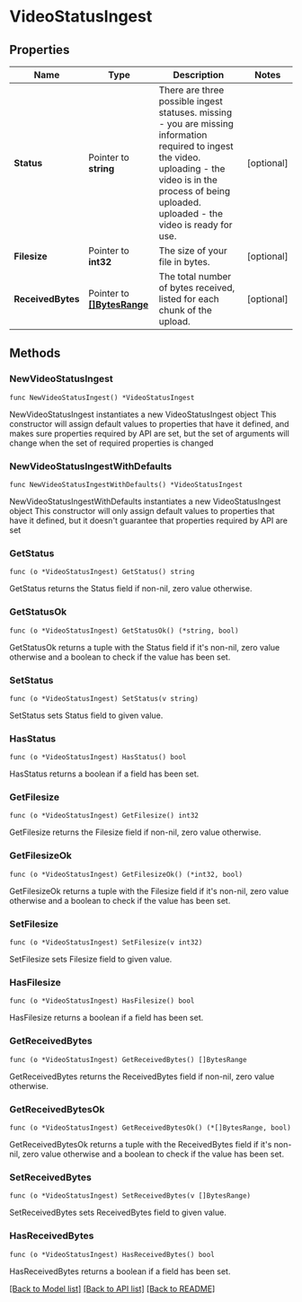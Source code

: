# VideoStatusIngest

## Properties

Name | Type | Description | Notes
------------ | ------------- | ------------- | -------------
**Status** | Pointer to **string** | There are three possible ingest statuses. missing - you are missing information required to ingest the video. uploading - the video is in the process of being uploaded. uploaded - the video is ready for use. | [optional] 
**Filesize** | Pointer to **int32** | The size of your file in bytes. | [optional] 
**ReceivedBytes** | Pointer to [**[]BytesRange**](BytesRange.md) | The total number of bytes received, listed for each chunk of the upload. | [optional] 

## Methods

### NewVideoStatusIngest

`func NewVideoStatusIngest() *VideoStatusIngest`

NewVideoStatusIngest instantiates a new VideoStatusIngest object
This constructor will assign default values to properties that have it defined,
and makes sure properties required by API are set, but the set of arguments
will change when the set of required properties is changed

### NewVideoStatusIngestWithDefaults

`func NewVideoStatusIngestWithDefaults() *VideoStatusIngest`

NewVideoStatusIngestWithDefaults instantiates a new VideoStatusIngest object
This constructor will only assign default values to properties that have it defined,
but it doesn't guarantee that properties required by API are set

### GetStatus

`func (o *VideoStatusIngest) GetStatus() string`

GetStatus returns the Status field if non-nil, zero value otherwise.

### GetStatusOk

`func (o *VideoStatusIngest) GetStatusOk() (*string, bool)`

GetStatusOk returns a tuple with the Status field if it's non-nil, zero value otherwise
and a boolean to check if the value has been set.

### SetStatus

`func (o *VideoStatusIngest) SetStatus(v string)`

SetStatus sets Status field to given value.

### HasStatus

`func (o *VideoStatusIngest) HasStatus() bool`

HasStatus returns a boolean if a field has been set.

### GetFilesize

`func (o *VideoStatusIngest) GetFilesize() int32`

GetFilesize returns the Filesize field if non-nil, zero value otherwise.

### GetFilesizeOk

`func (o *VideoStatusIngest) GetFilesizeOk() (*int32, bool)`

GetFilesizeOk returns a tuple with the Filesize field if it's non-nil, zero value otherwise
and a boolean to check if the value has been set.

### SetFilesize

`func (o *VideoStatusIngest) SetFilesize(v int32)`

SetFilesize sets Filesize field to given value.

### HasFilesize

`func (o *VideoStatusIngest) HasFilesize() bool`

HasFilesize returns a boolean if a field has been set.

### GetReceivedBytes

`func (o *VideoStatusIngest) GetReceivedBytes() []BytesRange`

GetReceivedBytes returns the ReceivedBytes field if non-nil, zero value otherwise.

### GetReceivedBytesOk

`func (o *VideoStatusIngest) GetReceivedBytesOk() (*[]BytesRange, bool)`

GetReceivedBytesOk returns a tuple with the ReceivedBytes field if it's non-nil, zero value otherwise
and a boolean to check if the value has been set.

### SetReceivedBytes

`func (o *VideoStatusIngest) SetReceivedBytes(v []BytesRange)`

SetReceivedBytes sets ReceivedBytes field to given value.

### HasReceivedBytes

`func (o *VideoStatusIngest) HasReceivedBytes() bool`

HasReceivedBytes returns a boolean if a field has been set.


[[Back to Model list]](../README.md#documentation-for-models) [[Back to API list]](../README.md#documentation-for-api-endpoints) [[Back to README]](../README.md)


